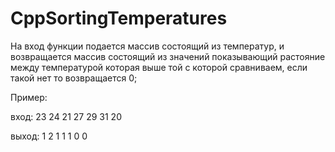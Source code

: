 # CppSortingTemperatures
 
На вход функции подается массив состоящий из температур,  и возвращается массив состоящий из значений показывающий растояние между температурой которая выше той с которой сравниваем, если такой нет то возвращается 0;

Пример:

вход:
23 24 21 27 29 31 20

выход:
1 2 1 1 1 0 0
